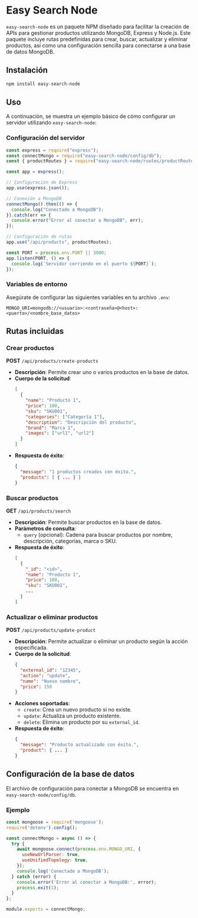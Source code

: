 # Easy Search Node

`easy-search-node` es un paquete NPM diseñado para facilitar la creación de APIs para gestionar productos utilizando MongoDB, Express y Node.js. Este paquete incluye rutas predefinidas para crear, buscar, actualizar y eliminar productos, así como una configuración sencilla para conectarse a una base de datos MongoDB.

## Instalación

```bash
npm install easy-search-node
```

## Uso

A continuación, se muestra un ejemplo básico de cómo configurar un servidor utilizando `easy-search-node`:

### Configuración del servidor

```javascript
const express = require("express");
const connectMongo = require("easy-search-node/config/db");
const { productRoutes } = require("easy-search-node/routes/productRoutes");

const app = express();

// Configuración de Express
app.use(express.json());

// Conexión a MongoDB
connectMongo().then(() => {
  console.log("Conectado a MongoDB");
}).catch(err => {
  console.error("Error al conectar a MongoDB", err);
});

// Configuración de rutas
app.use("/api/products", productRoutes);

const PORT = process.env.PORT || 3000;
app.listen(PORT, () => {
  console.log(`Servidor corriendo en el puerto ${PORT}`);
});
```

### Variables de entorno

Asegúrate de configurar las siguientes variables en tu archivo `.env`:

```env
MONGO_URI=mongodb://<usuario>:<contraseña>@<host>:<puerto>/<nombre_base_datos>
```

## Rutas incluidas

### Crear productos

**POST** `/api/products/create-products`

- **Descripción**: Permite crear uno o varios productos en la base de datos.
- **Cuerpo de la solicitud**:
  ```json
  [
    {
      "name": "Producto 1",
      "price": 100,
      "sku": "SKU001",
      "categories": ["Categoría 1"],
      "description": "Descripción del producto",
      "brand": "Marca 1",
      "images": ["url1", "url2"]
    }
  ]
  ```
- **Respuesta de éxito**:
  ```json
  {
    "message": "1 productos creados con éxito.",
    "products": [ { ... } ]
  }
  ```

### Buscar productos

**GET** `/api/products/search`

- **Descripción**: Permite buscar productos en la base de datos.
- **Parámetros de consulta**:
  - `query` (opcional): Cadena para buscar productos por nombre, descripción, categorías, marca o SKU.
- **Respuesta de éxito**:
  ```json
  [
    {
      "_id": "<id>",
      "name": "Producto 1",
      "price": 100,
      "sku": "SKU001",
      ...
    }
  ]
  ```

### Actualizar o eliminar productos

**POST** `/api/products/update-product`

- **Descripción**: Permite actualizar o eliminar un producto según la acción especificada.
- **Cuerpo de la solicitud**:
  ```json
  {
    "external_id": "12345",
    "action": "update",
    "name": "Nuevo nombre",
    "price": 150
  }
  ```
- **Acciones soportadas**:
  - `create`: Crea un nuevo producto si no existe.
  - `update`: Actualiza un producto existente.
  - `delete`: Elimina un producto por su `external_id`.
- **Respuesta de éxito**:
  ```json
  {
    "message": "Producto actualizado con éxito.",
    "product": { ... }
  }
  ```

## Configuración de la base de datos

El archivo de configuración para conectar a MongoDB se encuentra en `easy-search-node/config/db`.

### Ejemplo

```javascript
const mongoose = require('mongoose');
require('dotenv').config();

const connectMongo = async () => {
  try {
    await mongoose.connect(process.env.MONGO_URI, {
      useNewUrlParser: true,
      useUnifiedTopology: true,
    });
    console.log('Conectado a MongoDB');
  } catch (error) {
    console.error('Error al conectar a MongoDB:', error);
    process.exit(1);
  }
};

module.exports = connectMongo;
```




